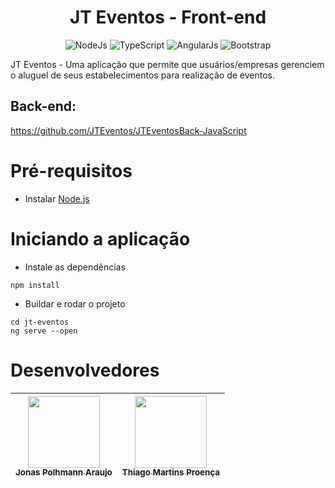 <div>
    <h1 align=center>JT Eventos - Front-end</h1>
</div>

<p align=center>
<img alt="NodeJs" src="https://img.shields.io/badge/Node.js-339933?style=for-the-badge&logo=nodedotjs&logoColor=white"/>
<img alt="TypeScript" src="https://img.shields.io/badge/TypeScript-007ACC?style=for-the-badge&logo=typescript&logoColor=white"/>
<img alt="AngularJs" src="https://img.shields.io/badge/AngularJS-E23237?style=for-the-badge&logo=angularjs&logoColor=white"/>
<img alt="Bootstrap" src="https://img.shields.io/badge/Bootstrap-563D7C?style=for-the-badge&logo=bootstrap&logoColor=white"/>
</p>

JT Eventos - Uma aplicação que permite que usuários/empresas gerenciem o aluguel de seus estabelecimentos para realização de eventos.

## Back-end:
https://github.com/JTEventos/JTEventosBack-JavaScript

# Pré-requisitos
- Instalar [Node.js](https://nodejs.org/en/)

# Iniciando a aplicação
- Instale as dependências
```shell
npm install
```
- Buildar e rodar o projeto
```shell
cd jt-eventos
ng serve --open
```

# Desenvolvedores
<div align="center">

| [<img src="https://github.com/jonaspohlmann.png" width=115 ><br><sub>Jonas Polhmann Araujo](https://github.com/jonaspohlmann)</sub> | [<img src="https://github.com/thiagoenca.png" width=115><br><sub>Thiago Martins Proença](https://github.com/thiagoenca)</sub> |
|:-----------------------------------------------------------------------------------------------------------------------------------:|:-----------------------------------------------------------------------------------------------------------------------------:|

</div>

